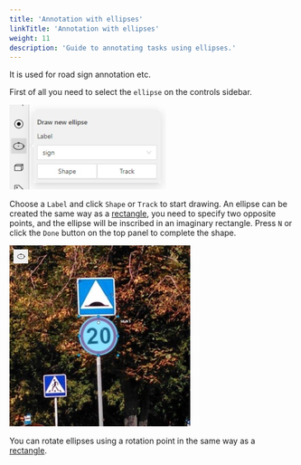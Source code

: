 ```yaml
---
title: 'Annotation with ellipses'
linkTitle: 'Annotation with ellipses'
weight: 11
description: 'Guide to annotating tasks using ellipses.'
---
```


It is used for road sign annotation etc.

First of all you need to select the `ellipse` on the controls sidebar.

![](/images/image239.jpg)

Choose a `Label` and click `Shape` or `Track` to start drawing. An ellipse can be created the same way as
a [rectangle](/docs/manual/advanced/annotation-with-rectangles/), you need to specify two opposite points,
and the ellipse will be inscribed in an imaginary rectangle. Press `N` or click the `Done` button on the top panel
to complete the shape.

![](/images/image240_mapillary_vistas.jpg)

You can rotate ellipses using a rotation point in the same way as
a [rectangle](/docs/manual/advanced/annotation-with-rectangles/#rotation-rectangle).
